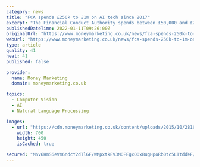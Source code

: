 ```yaml
---
category: news
title: "FCA spends £250k to £1m on AI tech since 2017"
excerpt: "The Financial Conduct Authority spends between £50,000 and £200,000 each year for the maintenance of its speech to text service. This was revealed through a Freedom of Information request submitted by Money Marketing in December 2021."
publishedDateTime: 2022-01-11T09:26:00Z
originalUrl: "https://www.moneymarketing.co.uk/news/fca-spends-250k-to-1m-on-ai-tech-since-2017/"
webUrl: "https://www.moneymarketing.co.uk/news/fca-spends-250k-to-1m-on-ai-tech-since-2017/"
type: article
quality: 41
heat: 41
published: false

provider:
  name: Money Marketing
  domain: moneymarketing.co.uk

topics:
  - Computer Vision
  - AI
  - Natural Language Processing

images:
  - url: "https://cdn.moneymarketing.co.uk/content/uploads/2015/10/28161447/WEB_291015_FCA_News_Image1.jpg"
    width: 700
    height: 450
    isCached: true

secured: "Mnv6HmS6eVm6ndcY2dTl6F/WMpxtkEV3MOFEgxOOxBugHpoRb0tc5LTtddeF/l0W7zFMOyxSzOe1YSHFbgSatDs82lg0fVxfcObZD3SAuVE0Mv8b/kzpyRwzFkEZDYg86oW2FRgfQXTvUUR/QXjbozxNt5nzxGoTkyyRH+cYmagyLAGHCJ+NUSNLH5ot2kdceNsXkuei4T6CIqbeSgGMTpt4FacXiZGkHhoF5rhPJyvZJvcb0jyprDRo+/5qvhLKn9PQXJVVzmTwSQR8Az31VXVqMjcc1obK2CYwvsEh1IXsCPz9NKYgSbeCYHH4a58A8pPc59J43iHRkDhv+f9C91s7SbJcKdMjF3SYGJkOT3o=;2BLrLjmEn2dJ3i/ehAWdLA=="
---
```


